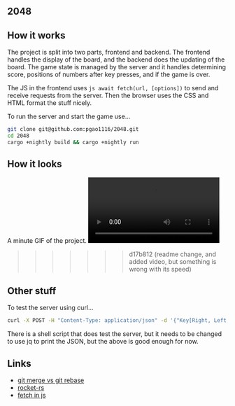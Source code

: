 ## 2048

## How it works ##
The project is split into two parts, frontend and backend. The frontend handles the display of the board, and the backend does the updating of the board. The game state is managed by the server and it handles determining score, positions of numbers after key presses, and if the game is over. 

The JS in the frontend uses ```js
 await fetch(url, [options])``` to send and receive requests from the server. Then the browser uses the CSS and HTML format the stuff nicely.

To run the server and start the game use...
```bash	
git clone git@github.com:pgao1116/2048.git
cd 2048
cargo +nightly build && cargo +nightly run

```

## How it looks ##
A minute GIF of the project. 
![2048](assets/output.mp4)
>>>>>>> d17b812 (readme change, and added video, but something is wrong with its speed)


## Other stuff ## 
To test the server using curl...
```bash
curl -X POST -H "Content-Type: application/json" -d '{"Key[Right, Left, etc]": null}' http://localhost:8000/keystroke
```
There is a shell script that does test the server, but it needs to be changed to use jq to print the JSON, but the above is good enough for now.

## Links
- [git merge vs git rebase](https://stackoverflow.com/questions/804115/when-do-you-use-git-rebase-instead-of-git-merge)
- [rocket-rs](https://rocket.rs/guide/v0.5/)
- [fetch in js](https://javascript.info/fetch)
